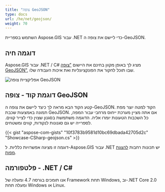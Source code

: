 ```yaml
---
title: "צופה GeoJSON"
type: docs
url: /he/net/geojson/
weight: 70
---
```


השתמש בספריית Aspose.GIS עבור .NET כדי ליישם את צופה ה-GeoJSON.

## **דוגמה חיה**

Aspose.GIS עבור .NET / C# מציג לך באופן מקוון בחינם את היישום ["צופה GeoJSON"](https://products.aspose.app/gis/viewer/geojson), שבו תוכל לחקור את הפונקציונליות ואת איכות העבודה שלו.

![אפליקציית צופה GeoJSON](viewer.png)

## **דוגמת קוד - צופה GeoJSON**

קטע הקוד הבא מראה לך כיצד ליישם את צופה ה-GeoJSON. הקוד למטה יוצר מפת תמונה באמצעות שכבת GeoJSON. אם אתה מציין מערכת ייחוס מרחבי עבור המפה, כל השכבות הטעונות יומרו אליה.
הדוגמה משתמשת בסגנון שצוין כדי לצייר קווים. לספרייה יש גם סגנונות לנקודות, קווים ומשטחים.

{{< gist "aspose-com-gists" "10f3783b9581d10bc69dbada42705d2c" "Showcase-CSharp-geojson.cs" >}}

דוגמה זו מציגה אפשרויות כלליות. ל-Aspose.GIS עבור .NET יש תכונות רחבות [להצגת מפות](https://docs.aspose.com/gis/net/map-rendering/).

## **פלטפורמה - ‎.NET / C#‎**

אנו תומכים בגרסה 4.7 ומעלה של Framework תחת Windows, וב-.NET Core 2.0 ומעלה תחת Windows או Linux.
